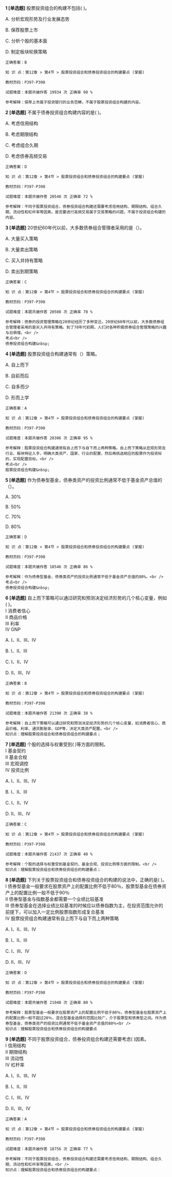 **1 [单选题]** 股票投资组合的构建不包括(   )。 

A. 分析宏观形势及行业发展态势

B. 保荐股票上市

C. 分析个股的基本面

D. 制定板块轮换策略 

```
正确答案：B

知 识 点：第12章 > 第4节 > 股票投资组合和债券投资组合的构建要点 (掌握)

教材页码：P397-P398

试题难度：本题共被作答 19934 次 正确率 90 %

参考解释：保荐上市属于投资银行的业务范畴，不属于股票投资组合构建的内容。
```


**2 [单选题]** 不属于债券投资组合构建内容的是(   )。 

A. 考虑信用结构

B. 考虑期限结构

C. 考虑组合久期

D. 考虑债券高频交易

```
正确答案：D

知 识 点：第12章 > 第4节 > 股票投资组合和债券投资组合的构建要点 (掌握)

教材页码：P397-P398

试题难度：本题共被作答 20548 次 正确率 72 %

参考解释：不同于股票投资组合，债券投资组合构建还需要考虑信用结构、期限结构、组合久期、流动性和杠杆率等因素。是否要进行高频交易属于交易策略的问题，不属于投资组合构建的内容。
```


**3 [单选题]** 20世纪60年代以前，大多数债券组合管理者采用的是（）。

A. 大量买入策略

B. 大量卖出策略

C. 买入并持有策略

D. 卖出到期策略

```
正确答案：C

知 识 点：第12章 > 第4节 > 股票投资组合和债券投资组合的构建要点 (掌握)

教材页码：P397-P398

试题难度：本题共被作答 20508 次 正确率 78 %

参考解释：债券的投资管理策略在20世纪经历了多种变迁。20世纪60年代以前，大多数债券组合管理者采用的是买入并持有策略。到了70年代初期，人们对各种积极债券组合管理策略的兴趣与日俱增。<br />
考点<br />
债券投资组合构建&nbsp;
```


**4 [单选题]** 股票投资组合构建通常有（）策略。

A. 自上而下

B. 自前而后

C. 自多而少

D. 形而上学

```
正确答案：A

知 识 点：第12章 > 第4节 > 股票投资组合和债券投资组合的构建要点 (掌握)

教材页码：P397-P398

试题难度：本题共被作答 20306 次 正确率 95 %

参考解释：股票投资组合构建通常有自上而下与自下而上两种策略。自上而下策略从宏观形势及行业、板块特征入手，明确大类资产、国家、行业的配置，然后再挑选相应的股票作为投资标的，实现配置目标。<br />
考点<br />
股票投资组合构建&nbsp;
```


**5 [单选题]** 作为债券型基金，债券类资产的投资比例通常不低于基金资产总值的（）。

A. 30%

B. 50%

C. 70%

D. 80%

```
正确答案：D

知 识 点：第12章 > 第4节 > 股票投资组合和债券投资组合的构建要点 (掌握)

教材页码：P397-P398

试题难度：本题共被作答 18546 次 正确率 86 %

参考解释：作为债券型基金，债券类资产的投资比例通常不低于基金资产总值的80%。<br />
考点<br />
债券投资组合构建&nbsp;
```


**6 [单选题]** 自上而下策略可以通过研究和预测决定经济形势的几个核心变量，例如( )。 <br />
Ⅰ 消费者信心 <br />
Ⅱ 商品价格 <br />
Ⅲ 利率 <br />
Ⅳ GNP

A. Ⅰ、Ⅱ、Ⅲ、Ⅳ

B. Ⅰ、Ⅱ、Ⅲ

C. Ⅰ、Ⅱ、Ⅳ

D. Ⅱ、Ⅲ、Ⅳ 

```
正确答案：B

知 识 点：第12章 > 第4节 > 股票投资组合和债券投资组合的构建要点 (掌握)

教材页码：P397-P398

试题难度：本题共被作答 21390 次 正确率 38 %

参考解释：自上而下策略可以通过研究和预测决定经济形势的几个核心变量，如消费者信心、商品价格、利率、通货膨胀率、GDP等，决定大类资产配置。<br />
知识点：理解股票投资组合和债券投资组合的构建要点；
```


**7 [单选题]** 个股的选择与权重受到( )等方面的限制。 <br />
Ⅰ 基金契约 <br />
Ⅱ 基金合规 <br />
Ⅲ 宏观调控 <br />
Ⅳ 投资比例

A. Ⅰ、Ⅱ、Ⅲ、Ⅳ

B. Ⅰ、Ⅱ、Ⅲ

C. Ⅰ、Ⅱ、Ⅳ

D. Ⅱ、Ⅲ、Ⅳ 

```
正确答案：C

知 识 点：第12章 > 第4节 > 股票投资组合和债券投资组合的构建要点 (掌握)

教材页码：P397-P398

试题难度：本题共被作答 21437 次 正确率 40 %

参考解释：个股的选择与权重受到基金契约、基金合规、投资比例等方面的限制。<br />
知识点：理解股票投资组合和债券投资组合的构建要点；
```


**8 [单选题]** 下列关于股票投资组合和债券投资组合的构建的说法中，正确的是( )。 <br />
Ⅰ 债券型基金一般要求在股票资产上的配置比例不低于80％，股票型基金在债券资产上的配置比例一般不低于90％ <br />
Ⅱ 债券型基金与指数基金都需要一个业绩比较基准 <br />
Ⅲ 债券型基金在选择业绩比较基准的时候应以债券指数为主，在投资范围允许的前提下，可以加入一定比例股票指数形成复合基准 <br />
Ⅳ 股票投资组合构建通常有自上而下与自下而上两种策略

A. Ⅰ、Ⅱ、Ⅲ、Ⅳ

B. Ⅰ、Ⅱ、Ⅲ

C. Ⅰ、Ⅲ、Ⅳ

D. Ⅱ、Ⅲ、Ⅳ 

```
正确答案：D

知 识 点：第12章 > 第4节 > 股票投资组合和债券投资组合的构建要点 (掌握)

教材页码：P397-P398

试题难度：本题共被作答 21048 次 正确率 80 %

参考解释：股票型基金一般要求在股票资产上的配置比例不低于80％，债券型基金在股票资产上的配置比例一般不超过20％，混合型基金选择的范围比较广，介于股票型和债券型之间。作为债券型基金，债券类资产的投资比例通常不低于基金资产总值的80％<br />
知识点：理解股票投资组合和债券投资组合的构建要点
```


**9 [单选题]** 不同于股票投资组合，债券投资组合构建还需要考虑( )因素。 <br />
Ⅰ 信用结构 <br />
Ⅱ 期限结构 <br />
Ⅲ 流动性 <br />
Ⅳ 杠杆率

A. Ⅰ、Ⅱ、Ⅲ、Ⅳ

B. Ⅰ、Ⅱ、Ⅲ

C. Ⅰ、Ⅲ、Ⅳ

D. Ⅱ、Ⅲ、Ⅳ 

```
正确答案：A

知 识 点：第12章 > 第4节 > 股票投资组合和债券投资组合的构建要点 (掌握)

教材页码：P397-P398

试题难度：本题共被作答 18756 次 正确率 77 %

参考解释：不同于股票投资组合，债券投资组合构建还需要考虑信用结构、期限结构、组合久期、流动性和杠杆率等因素。<br />
知识点：理解股票投资组合和债券投资组合的构建要点：
```

